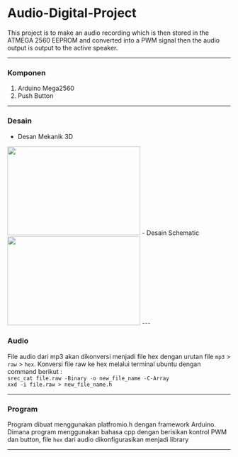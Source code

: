 # Audio-Digital-Project

This project is to make an audio recording which is then stored in the ATMEGA 2560 EEPROM and converted into a PWM signal then the audio output is output to the active speaker.

---
### Komponen
1. Arduino Mega2560
2. Push Button
---

### Desain
- Desan Mekanik 3D
<img src="https://github.com/HaqifalHS/Audio-Digital-Project/issues/3#issuecomment-2095189850" width="300" height="200">
- Desain Schematic
<img src="https://github.com/HaqifalHS/Audio-Digital-Project/issues/7#issuecomment-2106579813" width="300" height="200">
---

### Audio 
File audio dari mp3 akan dikonversi menjadi file hex dengan urutan file ```mp3``` > ```raw``` > ```hex```. Konversi file raw ke hex melalui terminal ubuntu dengan command berikut : <br>
```srec_cat file.raw -Binary -o new_file_name -C-Array```<br>
```xxd -i file.raw > new_file_name.h```

---

### Program
Program dibuat menggunakan platfromio.h dengan framework Arduino. Dimana program menggunakan bahasa cpp dengan berisikan kontrol PWM dan button, file ```hex``` dari audio dikonfigurasikan menjadi library

---
